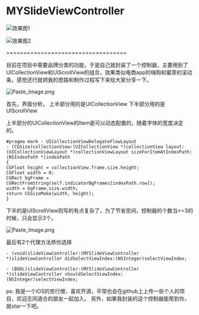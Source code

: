 # MYSlideViewController



![效果图1](https://github.com/sunjinshuai/MYSementViewController/blob/master/MYSlideViewController1/MYSlideViewController.gif)

![效果图2](https://github.com/sunjinshuai/MYSementViewController/blob/master/MYSlideViewController2/MYSlideViewController.gif)


===================================  

目前在项目中需要品牌分类的功能，于是自己就封装了一个控制器，主要用到了UICollectionView和UIScrollView的组合，效果类似电商app的嗨购和蜜芽的滚动条，感觉还行就把我的思路和制作过程写下来给大家分享一下。

![Paste_Image.png](http://upload-images.jianshu.io/upload_images/588630-42392129475860ba.png?imageMogr2/auto-orient/strip%7CimageView2/2/w/1240)

首先，界面分析。
上半部分用的是UICollectionView
下半部分用的是UIScrollView

上半部分的UICollectionView的Item是可以动态配置的，随着字体的宽度决定的。

```
#pragma mark - UICollectionViewDelegateFlowLayout
- (CGSize)collectionView:(UICollectionView *)collectionView layout:(UICollectionViewLayout *)collectionViewLayout sizeForItemAtIndexPath:(NSIndexPath *)indexPath
{
CGFloat height = collectionView.frame.size.height;
CGFloat width = 0;
CGRect bgFrame = CGRectFromString(self.indicatorBgFrames[indexPath.row]);
width = bgFrame.size.width;
return CGSizeMake(width, height);
}
```

下半的是UIScrollView则写的有点复杂了，为了节省空间，控制器的个数当>=3的时候，只会显示3个。

![Paste_Image.png](http://upload-images.jianshu.io/upload_images/588630-f9e5ed8ae5e02bb9.png?imageMogr2/auto-orient/strip%7CimageView2/2/w/1240)


最后有2个代理方法恭你选择
```
- (void)slideViewController:(MYSlideViewController *)slideViewController didSelectViewIndex:(NSInteger)selectViewIndex;

- (BOOL)slideViewController:(MYSlideViewController *)slideViewController shouldSelectViewIndex:(NSInteger)selectViewIndex;
```

ps:
我是一个iOS的苦行僧，喜欢开源，平常也会在github上上传一些个人的项目，欢迎志同道合的朋友一起加入。
另外，如果我封装的这个控制器能帮到你，就star一下吧。
